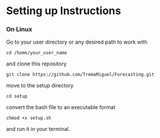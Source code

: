 # Setting up Instructions

### On Linux 

Go to your user directory or any desired path to work with

```cd /home/your_user_name```

and clone this repository 

```git clone https://github.com/TremaMiguel/Forecasting.git```

move to the setup directory

```cd setup``` 

convert the bash file to an executable format

```chmod +x setup.sh```

and run it in your terminal.
